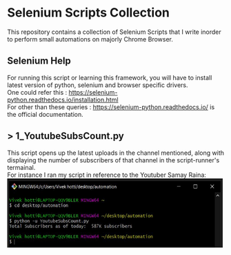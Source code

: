 # Selenium Scripts Collection
This repository contains a collection of Selenium Scripts that I write inorder to perform small automations on majorly Chrome Browser.<br/>

## Selenium Help

For running this script or learning this framework, you will have to install latest version of python, selenium and browser specific drivers.<br/>
One could refer this : https://selenium-python.readthedocs.io/installation.html<br/>
For other than these queries : https://selenium-python.readthedocs.io/ is the official documentation.


## > 1_YoutubeSubsCount.py

This script opens up the latest uploads in the channel mentioned, along with displaying the number of subscribers of that channel in the script-runner's termainal.<br/>
For instance I ran my script in reference to the Youtuber Samay Raina:
<img src="https://github.com/Vivek-Hotti/SeleniumScriptsCollection/blob/main/images%20%26%20vid/1.JPG" width="500" height="160" >

